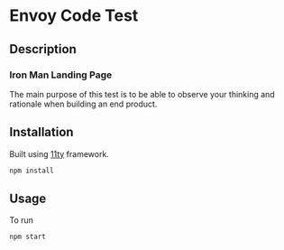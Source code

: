 # Envoy Code Test

## Description

### Iron Man Landing Page

The main purpose of this test is to be able to observe your thinking and rationale when building an end product.

## Installation

Built using [11ty](https://www.11ty.dev) framework.

```bash
npm install
```

## Usage

To run

```bash
npm start
```
